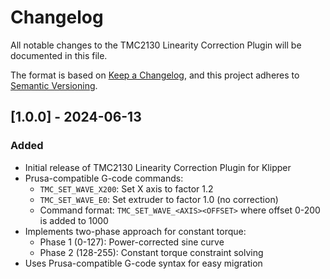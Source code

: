 # Changelog

All notable changes to the TMC2130 Linearity Correction Plugin will be documented in this file.

The format is based on [Keep a Changelog](https://keepachangelog.com/en/1.0.0/),
and this project adheres to [Semantic Versioning](https://semver.org/spec/v2.0.0.html).

## [1.0.0] - 2024-06-13

### Added
- Initial release of TMC2130 Linearity Correction Plugin for Klipper
- Prusa-compatible G-code commands:
  - `TMC_SET_WAVE_X200`: Set X axis to factor 1.2
  - `TMC_SET_WAVE_E0`: Set extruder to factor 1.0 (no correction)
  - Command format: `TMC_SET_WAVE_<AXIS><OFFSET>` where offset 0-200 is added to 1000
- Implements two-phase approach for constant torque:
  - Phase 1 (0-127): Power-corrected sine curve
  - Phase 2 (128-255): Constant torque constraint solving
- Uses Prusa-compatible G-code syntax for easy migration
